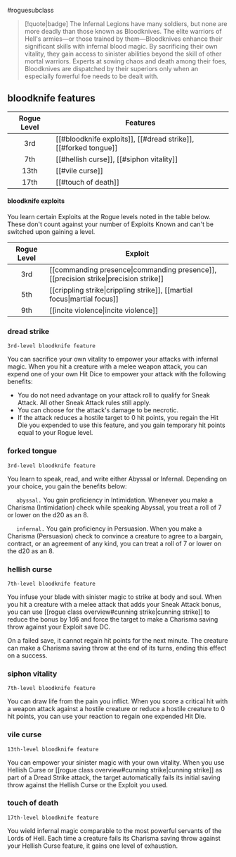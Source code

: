 #roguesubclass

> [!quote|badge] 
> The Infernal Legions have many soldiers, but none are more deadly than those known as Bloodknives. The elite warriors of Hell's armies—or those trained by them—Bloodknives enhance their significant skills with infernal blood magic. By sacrificing their own vitality, they gain access to sinister abilities beyond the skill of other mortal warriors. Experts at sowing chaos and death among their foes, Bloodknives are dispatched by their superiors only when an especially fowerful foe needs to be dealt with.
## bloodknife features
| **Rogue Level** | **Features**                                                    |
| :-------------: | --------------------------------------------------------------- |
|       3rd       | [[#bloodknife exploits]], [[#dread strike]], [[#forked tongue]] |
|       7th       | [[#hellish curse]], [[#siphon vitality]]                        |
|      13th       | [[#vile curse]]                                                 |
|      17th       | [[#touch of death]]                                             |
#### bloodknife exploits
You learn certain Exploits at the Rogue levels noted in the table below. These don't count against your number of Exploits Known and can't be switched upon gaining a level.

| **Rogue Level** | **Exploit**                                                                                                            |
| :-------------: | ---------------------------------------------------------------------------------------------------------------------- |
|       3rd       | [[commanding presence\|commanding presence]], [[precision strike\|precision strike]] |
|       5th       | [[crippling strike\|crippling strike]], [[martial focus\|martial focus]]             |
|       9th       | [[incite violence\|incite violence]]                                                                  |

### dread strike
`3rd-level bloodknife feature`

You can sacrifice your own vitality to empower your attacks with infernal magic. When you hit a creature with a melee weapon attack, you can expend one of your own Hit Dice to empower your attack with the following benefits:
- You do not need advantage on your attack roll to qualify for Sneak Attack. All other Sneak Attack rules still apply.
- You can choose for the attack's damage to be necrotic.
- If the attack reduces a hostile target to 0 hit points, you regain the Hit Die you expended to use this feature, and you gain temporary hit points equal to your Rogue level.
### forked tongue
`3rd-level bloodknife feature`

You learn to speak, read, and write either Abyssal or Infernal. Depending on your choice, you gain the benefits below:

$\quad$ `abyssal.` You gain proficiency in Intimidation. Whenever you make a Charisma (Intimidation) check while speaking Abyssal, you treat a roll of 7 or lower on the d20 as an 8.

$\quad$ `infernal.` You gain proficiency in Persuasion. When you make a Charisma (Persuasion) check to convince a creature to agree to a bargain, contract, or an agreement of any kind, you can treat a roll of 7 or lower on the d20 as an 8.
### hellish curse
`7th-level bloodknife feature`

You infuse your blade with sinister magic to strike at body and soul. When you hit a creature with a melee attack that adds your Sneak Attack bonus, you can use [[rogue class overview#cunning strike|cunning strike]] to reduce the bonus by 1d6 and force the target to make a Charisma saving throw against your Exploit save DC.

On a failed save, it cannot regain hit points for the next minute. The creature can make a Charisma saving throw at the end of its turns, ending this effect on a success.
### siphon vitality
`7th-level bloodknife feature`

You can draw life from the pain you inflict. When you score a critical hit with a weapon attack against a hostile creature or reduce a hostile creature to 0 hit points, you can use your reaction to regain one expended Hit Die.
### vile curse
`13th-level bloodknife feature`

You can empower your sinister magic with your own vitality. When you use Hellish Curse or [[rogue class overview#cunning strike|cunning strike]] as part of a Dread Strike attack, the target automatically fails its initial saving throw against the Hellish Curse or the Exploit you used.
### touch of death
`17th-level bloodknife feature`

You wield infernal magic comparable to the most powerful servants of the Lords of Hell. Each time a creature fails its Charisma saving throw against your Hellish Curse feature, it gains one level of exhaustion.